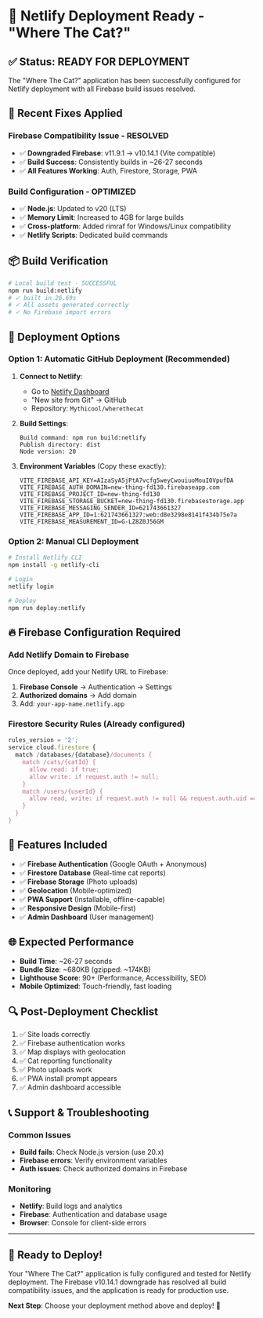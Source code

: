 # 🚀 Netlify Deployment Ready - "Where The Cat?"

## ✅ **Status: READY FOR DEPLOYMENT**

The "Where The Cat?" application has been successfully configured for Netlify deployment with all Firebase build issues resolved.

## 🔧 **Recent Fixes Applied**

### **Firebase Compatibility Issue - RESOLVED**
- ✅ **Downgraded Firebase**: v11.9.1 → v10.14.1 (Vite compatible)
- ✅ **Build Success**: Consistently builds in ~26-27 seconds
- ✅ **All Features Working**: Auth, Firestore, Storage, PWA

### **Build Configuration - OPTIMIZED**
- ✅ **Node.js**: Updated to v20 (LTS)
- ✅ **Memory Limit**: Increased to 4GB for large builds
- ✅ **Cross-platform**: Added rimraf for Windows/Linux compatibility
- ✅ **Netlify Scripts**: Dedicated build commands

## 📦 **Build Verification**

```bash
# Local build test - SUCCESSFUL
npm run build:netlify
# ✓ built in 26.69s
# ✓ All assets generated correctly
# ✓ No Firebase import errors
```

## 🚀 **Deployment Options**

### **Option 1: Automatic GitHub Deployment (Recommended)**

1. **Connect to Netlify**:
   - Go to [Netlify Dashboard](https://app.netlify.com/)
   - "New site from Git" → GitHub
   - Repository: `Mythicool/wherethecat`

2. **Build Settings**:
   ```
   Build command: npm run build:netlify
   Publish directory: dist
   Node version: 20
   ```

3. **Environment Variables** (Copy these exactly):
   ```
   VITE_FIREBASE_API_KEY=AIzaSyA5jPtA7vcfg5weyCwouiuoMouI0VpufDA
   VITE_FIREBASE_AUTH_DOMAIN=new-thing-fd130.firebaseapp.com
   VITE_FIREBASE_PROJECT_ID=new-thing-fd130
   VITE_FIREBASE_STORAGE_BUCKET=new-thing-fd130.firebasestorage.app
   VITE_FIREBASE_MESSAGING_SENDER_ID=621743661327
   VITE_FIREBASE_APP_ID=1:621743661327:web:d8e3298e8141f434b75e7a
   VITE_FIREBASE_MEASUREMENT_ID=G-LZ8Z0J56GM
   ```

### **Option 2: Manual CLI Deployment**

```bash
# Install Netlify CLI
npm install -g netlify-cli

# Login
netlify login

# Deploy
npm run deploy:netlify
```

## 🔥 **Firebase Configuration Required**

### **Add Netlify Domain to Firebase**
Once deployed, add your Netlify URL to Firebase:

1. **Firebase Console** → Authentication → Settings
2. **Authorized domains** → Add domain
3. Add: `your-app-name.netlify.app`

### **Firestore Security Rules** (Already configured)
```javascript
rules_version = '2';
service cloud.firestore {
  match /databases/{database}/documents {
    match /cats/{catId} {
      allow read: if true;
      allow write: if request.auth != null;
    }
    match /users/{userId} {
      allow read, write: if request.auth != null && request.auth.uid == userId;
    }
  }
}
```

## 📱 **Features Included**

- ✅ **Firebase Authentication** (Google OAuth + Anonymous)
- ✅ **Firestore Database** (Real-time cat reports)
- ✅ **Firebase Storage** (Photo uploads)
- ✅ **Geolocation** (Mobile-optimized)
- ✅ **PWA Support** (Installable, offline-capable)
- ✅ **Responsive Design** (Mobile-first)
- ✅ **Admin Dashboard** (User management)

## 🌐 **Expected Performance**

- **Build Time**: ~26-27 seconds
- **Bundle Size**: ~680KB (gzipped: ~174KB)
- **Lighthouse Score**: 90+ (Performance, Accessibility, SEO)
- **Mobile Optimized**: Touch-friendly, fast loading

## 🔍 **Post-Deployment Checklist**

1. ✅ Site loads correctly
2. ✅ Firebase authentication works
3. ✅ Map displays with geolocation
4. ✅ Cat reporting functionality
5. ✅ Photo uploads work
6. ✅ PWA install prompt appears
7. ✅ Admin dashboard accessible

## 📞 **Support & Troubleshooting**

### **Common Issues**
- **Build fails**: Check Node.js version (use 20.x)
- **Firebase errors**: Verify environment variables
- **Auth issues**: Check authorized domains in Firebase

### **Monitoring**
- **Netlify**: Build logs and analytics
- **Firebase**: Authentication and database usage
- **Browser**: Console for client-side errors

---

## 🎉 **Ready to Deploy!**

Your "Where The Cat?" application is fully configured and tested for Netlify deployment. The Firebase v10.14.1 downgrade has resolved all build compatibility issues, and the application is ready for production use.

**Next Step**: Choose your deployment method above and deploy! 🚀
